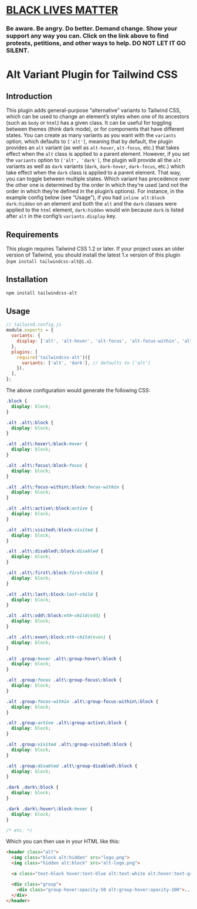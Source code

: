# [BLACK LIVES MATTER](https://blacklivesmatters.carrd.co)

### Be aware. Be angry. Do better. Demand change. Show your support any way you can. Click on the link above to find protests, petitions, and other ways to help. DO NOT LET IT GO SILENT.

# Alt Variant Plugin for Tailwind CSS

## Introduction

This plugin adds general-purpose “alternative” variants to Tailwind CSS, which can be used to change an element’s styles when one of its ancestors (such as `body` or `html`) has a given class. It can be useful for toggling between themes (think dark mode), or for components that have different states. You can create as many variants as you want with the `variants` option, which defaults to `['alt']`, meaning that by default, the plugin provides an `alt` variant (as well as `alt-hover`, `alt-focus`, etc.) that takes effect when the `alt` class is applied to a parent element. However, if you set the `variants` option to `['alt', 'dark']`, the plugin will provide all the `alt` variants as well as `dark` variants (`dark`, `dark-hover`, `dark-focus`, etc.) which take effect when the `dark` class is applied to a parent element. That way, you can toggle between multiple states. Which variant has precedence over the other one is determined by the order in which they’re used (and not the order in which they’re defined in the plugin’s options). For instance, in the example config below (see “Usage”), if you had `inline alt:block dark:hidden` on an element and both the `alt` and the `dark` classes were applied to the `html` element, `dark:hidden` would win because `dark` is listed after `alt` in the config’s `variants.display` key.

## Requirements

This plugin requires Tailwind CSS 1.2 or later. If your project uses an older version of Tailwind, you should install the latest 1.x version of this plugin (`npm install tailwindcss-alt@1.x`).

## Installation

```bash
npm install tailwindcss-alt
```

## Usage

```js
// tailwind.config.js
module.exports = {
  variants: {
    display: ['alt', 'alt-hover', 'alt-focus', 'alt-focus-within', 'alt-active', 'alt-visited', 'alt-disabled', 'alt-first', 'alt-last', 'alt-odd', 'alt-even', 'alt-group-hover', 'alt-group-focus', 'alt-group-focus-within', 'alt-group-active', 'alt-group-visited', 'alt-group-disabled', 'dark', 'dark-hover', 'responsive'],
  },
  plugins: [
    require('tailwindcss-alt')({
      variants: ['alt', 'dark'], // defaults to ['alt']
    }),
  ],
};
```

The above configuration would generate the following CSS:

```css
.block {
  display: block;
}

.alt .alt\:block {
  display: block;
}

.alt .alt\:hover\:block:hover {
  display: block;
}

.alt .alt\:focus\:block:focus {
  display: block;
}

.alt .alt\:focus-within\:block:focus-within {
  display: block;
}

.alt .alt\:active\:block:active {
  display: block;
}

.alt .alt\:visited\:block:visited {
  display: block;
}

.alt .alt\:disabled\:block:disabled {
  display: block;
}

.alt .alt\:first\:block:first-child {
  display: block;
}

.alt .alt\:last\:block:last-child {
  display: block;
}

.alt .alt\:odd\:block:nth-child(odd) {
  display: block;
}

.alt .alt\:even\:block:nth-child(even) {
  display: block;
}

.alt .group:hover .alt\:group-hover\:block {
  display: block;
}

.alt .group:focus .alt\:group-focus\:block {
  display: block;
}

.alt .group:focus-within .alt\:group-focus-within\:block {
  display: block;
}

.alt .group:active .alt\:group-active\:block {
  display: block;
}

.alt .group:visited .alt\:group-visited\:block {
  display: block;
}

.alt .group:disabled .alt\:group-disabled\:block {
  display: block;
}

.dark .dark\:block {
  display: block;
}

.dark .dark\:hover\:block:hover {
  display: block;
}

/* etc. */
```

Which you can then use in your HTML like this:

```html
<header class="alt">
  <img class="block alt:hidden" src="logo.png">
  <img class="hidden alt:block" src="alt-logo.png">

  <a class="text-black hover:text-blue alt:text-white alt:hover:text-green">Home</a>

  <div class="group">
    <div class="group-hover:opacity-50 alt:group-hover:opacity-100">...</div>
  </div>
</header>
```
